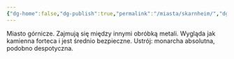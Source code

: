```yaml
---
{"dg-home":false,"dg-publish":true,"permalink":"/miasta/skarnheim/","dgPassFrontmatter":true}
---
```


Miasto górnicze. Zajmują się między innymi obróbką metali. Wygląda jak kamienna forteca i jest średnio bezpieczne. Ustrój: monarcha absolutna, podobno despotyczna.

<!--
Miasto górnicze, głównie wydobycie i obróbka metali. monarchia absolutna - despotyczny król, nadmierne wykorzystanie górników i silna kasta wojskowa. sporo banitów i rozbójników, przed którymi wojsko broni mieszkańców

1. **Konwencja:** Architektura inspirowana surowymi, kamiennymi fortecami północnych ludów. Mieszkańcy żyją w zimnym, ponurym mieście, zdominowanym przez wojsko i surowe prawa króla. Banici są traktowani jak wrogowie stanu i stanowią cel militarnej kasty.
2. **Nazwa:** **Skarnheim** – od „skarn” (rudę mineralną), nazwa oddaje surowy klimat miasta w stylu nordyckim.
3. **Imiona:** (nordyckie z przydomkami) Sigurd, Freya, Hjalmar, Ingrid, Bjorn, Asger, Thora.
-->